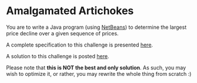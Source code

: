 # Amalgamated Artichokes

You are to write a Java program (using [NetBeans](https://netbeans.org/)) to determine the largest price decline over a given sequence of prices.

A complete specification to this challenge is presented [here](https://open.kattis.com/problems/artichoke).

A solution to this challenge is posted [here](https://github.com/youldash/NCCC/blob/master/solution/).

Please note that **this is NOT the best and only solution**. As such, you may wish to optimize it, or rather, you may rewrite the whole thing from scratch :)
